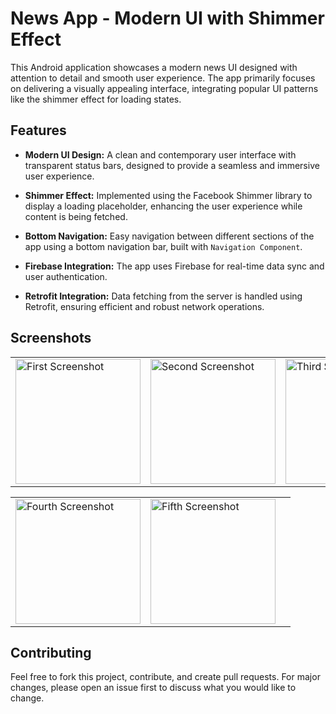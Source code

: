 # News App - Modern UI with Shimmer Effect

This Android application showcases a modern news UI designed with attention to detail and smooth user experience. The app primarily focuses on delivering a visually appealing interface, integrating popular UI patterns like the shimmer effect for loading states.

## Features

- **Modern UI Design:** A clean and contemporary user interface with transparent status bars, designed to provide a seamless and immersive user experience.
  
- **Shimmer Effect:** Implemented using the Facebook Shimmer library to display a loading placeholder, enhancing the user experience while content is being fetched.

- **Bottom Navigation:** Easy navigation between different sections of the app using a bottom navigation bar, built with `Navigation Component`.

- **Firebase Integration:** The app uses Firebase for real-time data sync and user authentication.
  
- **Retrofit Integration:** Data fetching from the server is handled using Retrofit, ensuring efficient and robust network operations.

## Screenshots
|                          |                          |                          |
|--------------------------|--------------------------|--------------------------|
| <img src="https://github.com/user-attachments/assets/39dc6f27-fc9c-4852-aae4-e2d0eb7a32e0" alt="First Screenshot" width="200"/> | <img src="https://github.com/user-attachments/assets/3c84c32c-2946-4876-8bbf-b4c757c7a336" alt="Second Screenshot" width="200"/> | <img src="https://github.com/user-attachments/assets/1ed33ebd-60f7-4d62-aac6-21b6a09ede0b" alt="Third Screenshot" width="200"/> |

|                          |                          |                          |
|--------------------------|--------------------------|--------------------------|
| <img src="https://github.com/user-attachments/assets/c653e786-bdf6-43fc-86f3-908431939ced" alt="Fourth Screenshot" width="200"/> | <img src="https://github.com/user-attachments/assets/2f95f1cf-1eee-4255-a661-f2cef23b2b3d" alt="Fifth Screenshot" width="200"/> |

## Contributing

Feel free to fork this project, contribute, and create pull requests. For major changes, please open an issue first to discuss what you would like to change.
